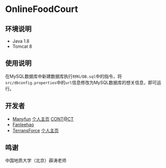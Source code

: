 # OnlineFoodCourt

## 环境说明

- Java 1.8 
- Tomcat 8

## 使用说明

在MySQL数据库中新建数据库执行`材料/DB.sql`中的指令，将`src/dbconfig.properties`中的`url`信息修改为MySQL数据库的想关信息，即可运行。

## 开发者

- [Manyfun](https://github.com/menyf) [个人主页](https://menyifan.com) [CONT@CT](mailto:menyifan0001@gmail.com)
- [Fanleehao](https://github.com/fanleehao)
- [TerransForce](https://github.com/TerransForce) [个人主页](https://terransforce.github.io)


## 鸣谢

中国地质大学（北京）薛涛老师